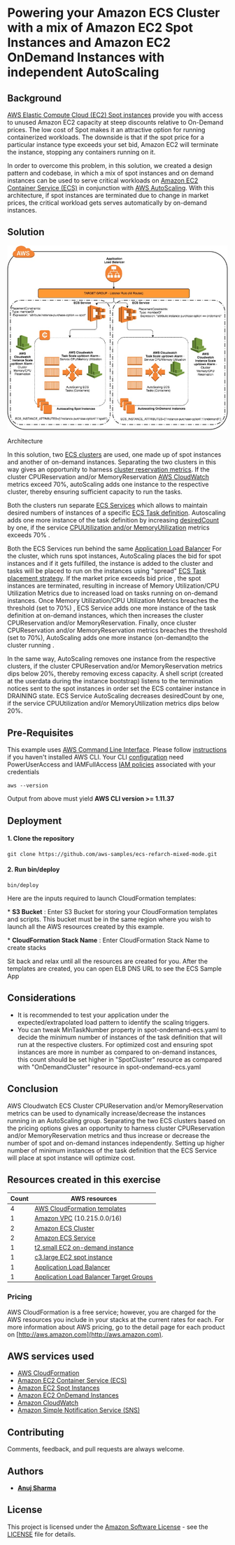 # Powering your Amazon ECS Cluster with a mix of Amazon EC2 Spot Instances and Amazon EC2 OnDemand Instances with independent AutoScaling

## Background

[AWS Elastic Compute Cloud (EC2) Spot instances](https://aws.amazon.com/ec2/spot/pricing/) provide you with access to unused Amazon EC2 capacity at steep discounts relative to On-Demand prices. The low cost of Spot makes it an attractive option for running containerized workloads. The downside is that if the spot price for a particular instance type exceeds your set bid, Amazon EC2 will terminate the instance, stopping any containers running on it.

In order to overcome this problem, in this solution, we created a design pattern and codebase, in which a mix of spot instances and on demand instances can be used to serve critical workloads on [Amazon EC2 Container Service (ECS)](https://aws.amazon.com/ecs/) in conjunction with [AWS AutoScaling](https://aws.amazon.com/autoscaling/). With this architecture, if spot instances are terminated due to change in market prices, the critical workload gets serves automatically by on-demand instances.

## Solution

 ![Architecture](images/ecs-spot-ondemand-autoscaling.jpeg)

Architecture

In this solution, two [ECS clusters](http://docs.aws.amazon.com/AmazonECS/latest/developerguide/ECS_clusters.html) are used, one made up of spot instances and another of on-demand instances. Separating the two clusters in this way gives an opportunity to harness [cluster reservation metrics](http://docs.aws.amazon.com/AmazonECS/latest/developerguide/cloudwatch-metrics.html#cluster_reservation). If the cluster CPUReservation and/or MemoryReservation [AWS CloudWatch](https://aws.amazon.com/cloudwatch/) metrics exceed 70%, autoScaling adds one instance to the respective cluster, thereby ensuring sufficient capacity to run the tasks.

Both the clusters run separate [ECS Services](http://docs.aws.amazon.com/AmazonECS/latest/developerguide/ecs_services.html) which allows to maintain desired numbers of instances of a specific [ECS Task definition](http://docs.aws.amazon.com/AmazonECS/latest/developerguide/task_definitions.html). Autoscaling adds one more instance of the task definition by increasing [desiredCount](http://docs.aws.amazon.com/AmazonECS/latest/developerguide/service_definition_paramters.html) by one, if the service [CPUUtilization and/or MemoryUtilization](http://docs.aws.amazon.com/AmazonECS/latest/developerguide/cloudwatch-metrics.html#service_utilization) metrics exceeds 70% .

Both the ECS Services run behind the same [Application Load Balancer](https://aws.amazon.com/elasticloadbalancing/applicationloadbalancer/) For the cluster, which runs spot instances, AutoScaling places the bid for spot instances and if it gets fulfilled, the instance is added to the cluster and tasks will be placed to run on the instances using &quot;spread&quot; [ECS Task placement strategy](http://docs.aws.amazon.com/AmazonECS/latest/developerguide/task-placement-strategies.html). If the market price exceeds bid price , the spot instances are terminated, resulting in increase of Memory Utilization/CPU Utilization Metrics due to increased load on tasks running on on-demand instances. Once Memory Utilization/CPU Utilization Metrics breaches the threshold (set to 70%) , ECS Service adds one more instance of the task definition at on-demand instances, which then increases the cluster CPUReservation and/or MemoryReservation. Finally, once cluster CPUReservation and/or MemoryReservation metrics breaches the threshold (set to 70%), AutoScaling adds one more instance (on-demand)to the cluster running .

In the same way, AutoScaling removes one instance from the respective clusters, if the cluster CPUReservation and/or MemoryReservation metrics dips below 20%, thereby removing excess capacity. A shell script (created at the userdata during the instance bootstrap) listens to the termination notices sent to the spot instances in order set the ECS container instance in DRAINING state. ECS Service AutoScaling decreases desiredCount by one, if the service CPUUtilization and/or MemoryUtilization metrics dips below 20%.

## Pre-Requisites

This example uses [AWS Command Line Interface](http://docs.aws.amazon.com/cli/latest/userguide/cli-chap-welcome.html). Please follow [instructions](http://docs.aws.amazon.com/cli/latest/userguide/installing.html) if you haven&#39;t installed AWS CLI. Your CLI [configuration](http://docs.aws.amazon.com/cli/latest/userguide/cli-chap-getting-started.html) need PowerUserAccess and IAMFullAccess [IAM policies](http://docs.aws.amazon.com/IAM/latest/UserGuide/access_policies.html) associated with your credentials
```
aws --version
```
Output from above must yield **AWS CLI version &gt;= 1.11.37**

## Deployment

#### 1. Clone the repository

```
git clone https://github.com/aws-samples/ecs-refarch-mixed-mode.git
```
#### 2. Run bin/deploy

```
bin/deploy
```
Here are the inputs required to launch CloudFormation templates:

\* **S3 Bucket** : Enter S3 Bucket for storing your CloudFormation templates and scripts. This bucket must be in the same region where you wish to launch all the AWS resources created by this example.

\* **CloudFormation Stack Name** : Enter CloudFormation Stack Name to create stacks

Sit back and relax until all the resources are created for you. After the templates are created, you can open ELB DNS URL to see the ECS Sample App

## Considerations

- It is recommended to test your application under the expected/extrapolated load pattern to identify the scaling triggers.
- You can tweak MinTaskNumber property in spot-ondemand-ecs.yaml to decide the minimum number of instances of the task definition that will run at the respective clusters. For optimized cost and ensuring spot instances are more in number as compared to on-demand instances, this count should be set higher in &quot;SpotCluster&quot; resource as compared with &quot;OnDemandCluster&quot; resource in spot-ondemand-ecs.yaml

## Conclusion

AWS Cloudwatch ECS Cluster CPUReservation and/or MemoryReservation metrics can be used to dynamically increase/decrease the instances running in an AutoScaling group. Separating the two ECS clusters based on the pricing options gives an opportunity to harness cluster CPUReservation and/or MemoryReservation metrics and thus increase or decrease the number of spot and on-demand instances independently. Setting up higher number of minimum instances of the task definition that the ECS Service will place at spot instance will optimize cost.


## Resources created in this exercise

Count | AWS resources
| --- | --- |
4   | [AWS CloudFormation templates](https://aws.amazon.com/cloudformation/)
1   | [Amazon VPC](https://aws.amazon.com/vpc/) (10.215.0.0/16)
2  | [Amazon ECS Cluster](https://aws.amazon.com/ecs/)
2  | [Amazon ECS Service](https://aws.amazon.com/ecs/)
1  | [t2.small EC2 on-demand instance](https://aws.amazon.com/ec2/pricing/on-demand/)
1  | [c3.large EC2 spot instance](https://aws.amazon.com/ec2/spot/pricing/)
1  | [Application Load Balancer](https://aws.amazon.com/elasticloadbalancing/applicationloadbalancer/)
1  | [Application Load Balancer Target Groups](https://aws.amazon.com/elasticloadbalancing/applicationloadbalancer/)


### Pricing

AWS CloudFormation is a free service; however, you are charged for the AWS resources you include in your stacks at the current rates for each. For more information about AWS pricing, go to the detail page for each product on [http://aws.amazon.com](http://aws.amazon.com).


## AWS services used

* [AWS CloudFormation](https://aws.amazon.com/cloudformation/)
* [Amazon EC2 Container Service (ECS)](https://aws.amazon.com/ecs/)
* [Amazon EC2 Spot Instances](https://aws.amazon.com/ec2/spot/)
* [Amazon EC2 OnDemand Instances](https://aws.amazon.com/ec2/pricing/on-demand/)
* [Amazon CloudWatch](https://aws.amazon.com/cloudwatch/)
* [Amazon Simple Notification Service (SNS)](https://aws.amazon.com/sns/)

## Contributing

Comments, feedback, and pull requests are always welcome.

## Authors

* [**Anuj Sharma**](https://github.com/anshrma)

## License

This project is licensed under the [Amazon Software License](https://aws.amazon.com/asl/) - see the [LICENSE](LICENSE) file for details.
